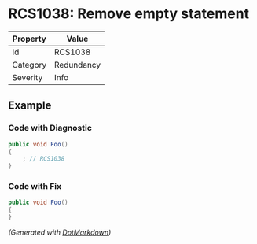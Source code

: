# RCS1038: Remove empty statement

| Property | Value      |
| -------- | ---------- |
| Id       | RCS1038    |
| Category | Redundancy |
| Severity | Info       |

## Example

### Code with Diagnostic

```csharp
public void Foo()
{
    ; // RCS1038
}
```

### Code with Fix

```csharp
public void Foo()
{
}
```


*\(Generated with [DotMarkdown](http://github.com/JosefPihrt/DotMarkdown)\)*